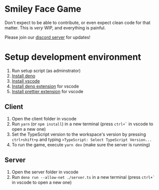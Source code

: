 # Smiley Face Game

Don't expect to be able to contribute, or even expect clean code for that matter. This is _very_ WIP, and everything is painful.

Please join our [discord server](https://discord.gg/c68KMCs) for updates!

# Setup development environment

1. Run setup script (as adminstrator)
2. [Install deno](https://deno.land/#installation)
3. [Install vscode](https://code.visualstudio.com/Download)
4. [Install deno extension](https://marketplace.visualstudio.com/items?itemName=denoland.vscode-deno) for vscode
5. [Install prettier extension](https://marketplace.visualstudio.com/items?itemName=esbenp.prettier-vscode) for vscode

## Client

1. Open the client folder in vscode
2. Run `yarn` (or `npm install`) in a new terminal (press `` ctrl+` `` in vscode to open a new one)
3. Set the TypeScript version to the workspace's version by pressing `ctrl+shift+p` and typing `>TypeScript: Select TypeScript Version...`
4. To run the game, execute `yarn dev` (make sure the server is running)

## Server

1. Open the server folder in vscode
2. Run `deno run --allow-net ./server.ts` in a new terminal (press `` ctrl+` `` in vscode to open a new one)
